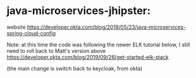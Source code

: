 # java-microservices-jhipster: 

website
https://developer.okta.com/blog/2019/05/23/java-microservices-spring-cloud-config 

Note: at this time the code was following the newer ELK tutorial below, I still need to roll back to Matt's version above
https://developer.okta.com/blog/2019/09/26/get-started-elk-stack

(the main change is switch back to keycloak, from okta)

